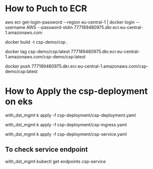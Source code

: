 
How to Puch to ECR 
==================

aws ecr get-login-password --region eu-central-1 | docker login --username AWS --password-stdin 777189480975.dkr.ecr.eu-central-1.amazonaws.com

docker build -t csp-demo/csp .

docker tag csp-demo/csp:latest 777189480975.dkr.ecr.eu-central-1.amazonaws.com/csp-demo/csp:latest


docker push 777189480975.dkr.ecr.eu-central-1.amazonaws.com/csp-demo/csp:latest


How to Apply the csp-deployment on eks
=======================================

with_dst_mgmt k apply  -f csp-deployment/csp-deployment.yaml

with_dst_mgmt k apply  -f csp-deployment/csp-ingress.yaml

with_dst_mgmt k apply  -f csp-deployment/csp-service.yaml


To check service endpoint 
--------------------------
with_dst_mgmt  kubectl get endpoints csp-service